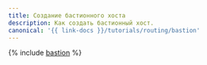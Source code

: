 ```yaml
---
title: Создание бастионного хоста
description: Как создать бастионный хост.
canonical: '{{ link-docs }}/tutorials/routing/bastion'
---
```


{% include [bastion](../../_tutorials/routing/bastion.md) %}